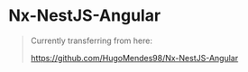 # Nx-NestJS-Angular

> Currently transferring from here:
> 
> <https://github.com/HugoMendes98/Nx-NestJS-Angular>

